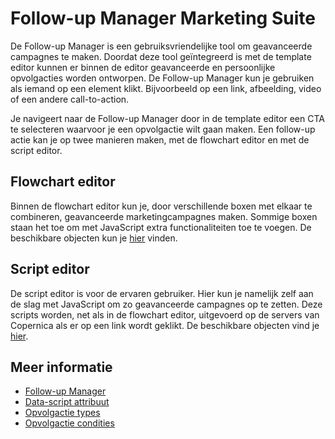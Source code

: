 # Follow-up Manager Marketing Suite

De Follow-up Manager is een gebruiksvriendelijke tool om geavanceerde campagnes te maken. 
Doordat deze tool geïntegreerd is met de template editor kunnen er binnen 
de editor geavanceerde en persoonlijke opvolgacties worden ontworpen. 
De Follow-up Manager kun je gebruiken als iemand op een element klikt. 
Bijvoorbeeld op een link, afbeelding, video of een andere call-to-action.

Je navigeert naar de Follow-up Manager door in de template editor een 
CTA te selecteren waarvoor je een opvolgactie wilt gaan maken. Een 
follow-up actie kan je op twee manieren maken, met de flowchart editor 
en met de script editor.

## Flowchart editor

Binnen de flowchart editor kun je, door verschillende boxen met elkaar 
te combineren, geavanceerde marketingcampagnes maken. 
Sommige boxen staan het toe om met JavaScript extra functionaliteiten toe te voegen. 
De beschikbare objecten kun je [hier](./followups-scripting) vinden. 

## Script editor

De script editor is voor de ervaren gebruiker. Hier kun je namelijk zelf aan de slag
met JavaScript om zo geavanceerde campagnes op te zetten. Deze scripts worden, 
net als in de flowchart editor, uitgevoerd op de servers van Copernica als er op een 
link wordt geklikt. De beschikbare objecten vind je [hier](./followups-scripting).

## Meer informatie

* [Follow-up Manager](./followups)
* [Data-script attribuut](./followups-scripting.md)
* [Opvolgactie types](./followups-types)
* [Opvolgactie condities](./conditions-for-follow-ups)
